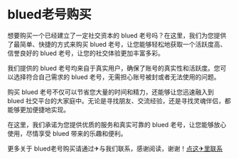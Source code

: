 # blued老号购买

想要购买一个已经建立了一定社交资本的 blued 老号吗？在这里，我们为您提供了最简单、快捷的方式来购买 blued 老号，让您能够轻松地获取一个活跃度高、信誉良好的 blued 老号，让您的社交体验更加丰富多彩。

我们提供的 blued 老号均来自于真实用户，确保了账号的真实性和活跃度。您可以选择符合自己需求的 blued 老号，无需担心账号被封或者无法使用的问题。

购买 blued 老号不仅可以节省您大量的时间和精力，还能够让您迅速融入到 blued 社交平台的大家庭中。无论是寻找朋友、交流经验，还是寻找灵魂伴侣，都能够更加便捷地实现。

在这里，我们承诺为您提供优质的服务和真实可靠的 blued 老号，让您能够放心使用，尽情享受 blued 带来的乐趣和便利。

更多关于 blued老号购买请通过✈与我们联系，感谢阅读，谢谢！[点这✈里联系](https://b.k02.cc)